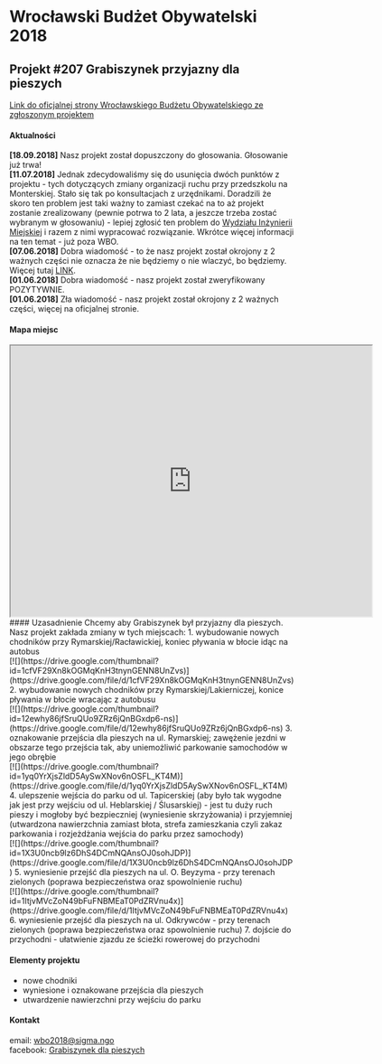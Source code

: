 #  Wrocławski Budżet Obywatelski 2018
## Projekt #207 Grabiszynek przyjazny dla pieszych
[Link do oficjalnej strony Wrocławskiego Budżetu Obywatelskiego ze zgłoszonym projektem](https://www.wroclaw.pl/budzet-obywatelski-wroclaw/wbo2016/projekty-2018/projekt,id,207)
#### Aktualności
**[18.09.2018]** Nasz projekt został dopuszczony do głosowania. Głosowanie już trwa!<br>
**[11.07.2018]** Jednak zdecydowaliśmy się do usunięcia dwóch punktów z projektu - tych dotyczących zmiany organizacji ruchu przy przedszkolu na Monterskiej. Stało się tak po konsultacjach z urzędnikami. Doradzili że skoro ten  problem jest taki ważny to zamiast czekać na to aż projekt zostanie zrealizowany (pewnie potrwa to 2 lata, a jeszcze trzeba zostać wybranym w głosowaniu) - lepiej zgłosić ten problem do [Wydziału Inżynierii Miejskiej](http://bip.um.wroc.pl/artykul/223/3218/wydzial-inzynierii-miejskiej) i razem z nimi wypracować rozwiązanie. Wkrótce więcej informacji na ten temat - już poza WBO.<br>
**[07.06.2018]** Dobra wiadomość - to że nasz projekt został okrojony z 2 ważnych części nie oznacza że nie będziemy o nie wlaczyć, bo będziemy. Więcej tutaj [LINK](https://www.facebook.com/GrabiszynekDlaPieszych/posts/2061995804060603).<br>
**[01.06.2018]** Dobra wiadomość - nasz projekt został zweryfikowany POZYTYWNIE.<br>
**[01.06.2018]** Zła wiadomość - nasz projekt został okrojony z 2 ważnych części, więcej na oficjalnej stronie.
#### Mapa miejsc
<iframe src="https://www.google.com/maps/d/embed?mid=1xKtdm5BimZnAvOnOFsTrP7l_dH-no7A7&hl=pl" width="640" height="480"></iframe>
#### Uzasadnienie
Chcemy aby Grabiszynek był przyjazny dla pieszych. Nasz projekt zakłada zmiany w tych miejscach:
1. wybudowanie nowych chodników przy Rymarskiej/Racławickiej, koniec pływania w błocie idąc na autobus
<br>[![](https://drive.google.com/thumbnail?id=1cfVF29Xn8kOGMqKnH3tnynGENN8UnZvs)](https://drive.google.com/file/d/1cfVF29Xn8kOGMqKnH3tnynGENN8UnZvs)
2. wybudowanie nowych chodników przy Rymarskiej/Lakierniczej, konice pływania w błocie wracając z autobusu
<br>[![](https://drive.google.com/thumbnail?id=12ewhy86jfSruQUo9ZRz6jQnBGxdp6-ns)](https://drive.google.com/file/d/12ewhy86jfSruQUo9ZRz6jQnBGxdp6-ns)
3. oznakowanie przejścia dla pieszych na ul. Rymarskiej; zawężenie jezdni w obszarze tego przejścia tak, aby uniemożliwić parkowanie samochodów w jego obrębie
<br>[![](https://drive.google.com/thumbnail?id=1yq0YrXjsZldD5AySwXNov6nOSFL_KT4M)](https://drive.google.com/file/d/1yq0YrXjsZldD5AySwXNov6nOSFL_KT4M)
4. ulepszenie wejścia do parku od ul. Tapicerskiej (aby było tak wygodne jak jest przy wejściu od ul. Heblarskiej / Ślusarskiej) - jest tu duży ruch pieszy i mogłoby być bezpieczniej (wyniesienie skrzyżowania) i przyjemniej (utwardzona nawierzchnia zamiast błota, strefa zamieszkania czyli zakaz parkowania i rozjeżdżania wejścia do parku przez samochody)
<br>[![](https://drive.google.com/thumbnail?id=1X3U0ncb9lz6DhS4DCmNQAnsOJ0sohJDP)](https://drive.google.com/file/d/1X3U0ncb9lz6DhS4DCmNQAnsOJ0sohJDP)
5. wyniesienie przejść dla pieszych na ul. O. Beyzyma - przy terenach zielonych (poprawa bezpieczeństwa oraz spowolnienie ruchu)
<br>[![](https://drive.google.com/thumbnail?id=1ItjvMVcZoN49bFuFNBMEaT0PdZRVnu4x)](https://drive.google.com/file/d/1ItjvMVcZoN49bFuFNBMEaT0PdZRVnu4x)
6. wyniesienie przejść dla pieszych na ul. Odkrywców - przy terenach zielonych (poprawa bezpieczeństwa oraz spowolnienie ruchu)
7. dojście do przychodni - ułatwienie zjazdu ze ścieżki rowerowej do przychodni

#### Elementy projektu
* nowe chodniki
* wyniesione i oznakowane przejścia dla pieszych
* utwardzenie nawierzchni przy wejściu do parku

#### Kontakt
email: <wbo2018@sigma.ngo><br>
facebook: [Grabiszynek dla pieszych](https://www.facebook.com/GrabiszynekDlaPieszych)

